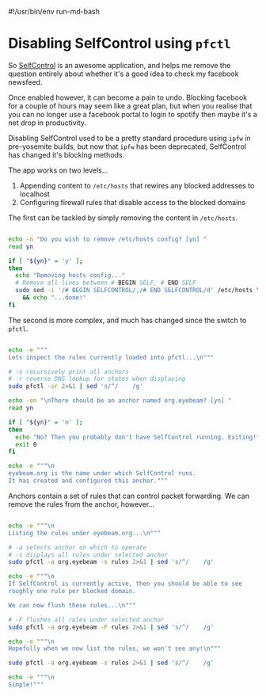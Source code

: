 #!/usr/bin/env run-md-bash
# Disabling SelfControl using `pfctl`

So [SelfControl](https://github.com/SelfControlApp/selfcontrol) is an awesome application,
and helps me remove the question entirely about whether it's a good idea to check my facebook
newsfeed.

Once enabled however, it can become a pain to undo. Blocking facebook for a couple of hours may
seem like a great plan, but when you realise that you can no longer use a facebook portal to login
to spotify then maybe it's a net drop in productivity.

Disabling SelfControl used to be a pretty standard procedure using `ipfw` in pre-yosemite builds,
but now that `ipfw` has been deprecated, SelfControl has changed it's blocking methods.

The app works on two levels...

1. Appending content to `/etc/hosts` that rewires any blocked addresses to localhost
2. Configuring firewall rules that disable access to the blocked domains

The first can be tackled by simply removing the content in `/etc/hosts`.

```bash

echo -n "Do you wish to remove /etc/hosts config? [yn] "
read yn

if [ "${yn}" = 'y' ];
then
  echo "Removing hosts config..."
  # Remove all lines between # BEGIN SELF, # END SELF
  sudo sed -i '/# BEGIN SELFCONTROL/,/# END SELFCONTROL/d' /etc/hosts \
    && echo "...done!"
fi

```

The second is more complex, and much has changed since the switch to `pfctl`.

```bash

echo -e """
Lets inspect the rules currently loaded into pfctl...\n"""

# -s recursively print all anchors
# -r reverse DNS lookup for states when displaying
sudo pfctl -sr 2>&1 | sed 's/^/    /g'

echo -en "\nThere should be an anchor named org.eyebeam? [yn] "
read yn

if [ "${yn}" = 'n' ];
then
  echo "No? Then you probably don't have SelfControl running. Exiting!"
  exit 0
fi

echo -e """\n
eyebeam.org is the name under which SelfControl runs.
It has created and configured this anchor."""


```

Anchors contain a set of rules that can control packet forwarding. We
can remove the rules from the anchor, however...

```bash

echo -e """\n
Listing the rules under eyebeam.org...\n"""

# -a selects anchor on which to operate
# -s displays all rules under selected anchor
sudo pfctl -a org.eyebeam -s rules 2>&1 | sed 's/^/    /g'

echo -e """\n
If SelfControl is currently active, then you should be able to see
roughly one rule per blocked domain.

We can now flush these rules...\n"""

# -F flushes all rules under selected anchor
sudo pfctl -a org.eyebeam -F rules 2>&1 | sed 's/^/    /g'

echo -e """\n
Hopefully when we now list the rules, we won't see any!\n"""

sudo pfctl -a org.eyebeam -s rules 2>&1 | sed 's/^/    /g'

echo -e """\n
Simple!"""



